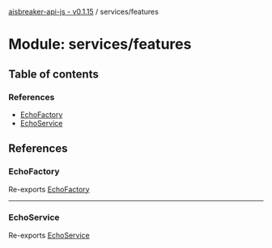 [aisbreaker-api-js - v0.1.15](../README.md) / services/features

# Module: services/features

## Table of contents

### References

- [EchoFactory](services_features.md#echofactory)
- [EchoService](services_features.md#echoservice)

## References

### EchoFactory

Re-exports [EchoFactory](../classes/services_features_EchoService.EchoFactory.md)

___

### EchoService

Re-exports [EchoService](../classes/services_features_EchoService.EchoService.md)
